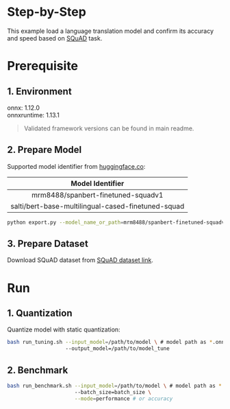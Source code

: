 Step-by-Step
============

This example load a language translation model and confirm its accuracy and speed based on [SQuAD]((https://rajpurkar.github.io/SQuAD-explorer/)) task.

# Prerequisite

## 1. Environment
onnx: 1.12.0  
onnxruntime: 1.13.1
> Validated framework versions can be found in main readme.

## 2. Prepare Model
Supported model identifier from [huggingface.co](https://huggingface.co/):

|                 Model Identifier                |
|:-----------------------------------------------:|
|           mrm8488/spanbert-finetuned-squadv1          |
|             salti/bert-base-multilingual-cased-finetuned-squad             |


```bash
python export.py --model_name_or_path=mrm8488/spanbert-finetuned-squadv1 \ # or other supported model identifier
```

## 3. Prepare Dataset
Download SQuAD dataset from [SQuAD dataset link](https://rajpurkar.github.io/SQuAD-explorer/).

# Run

## 1. Quantization

Quantize model with static quantization:

```bash
bash run_tuning.sh --input_model=/path/to/model \ # model path as *.onnx
                   --output_model=/path/to/model_tune 
```


## 2. Benchmark

```bash
bash run_benchmark.sh --input_model=/path/to/model \ # model path as *.onnx
                      --batch_size=batch_size \
                      --mode=performance # or accuracy
```
